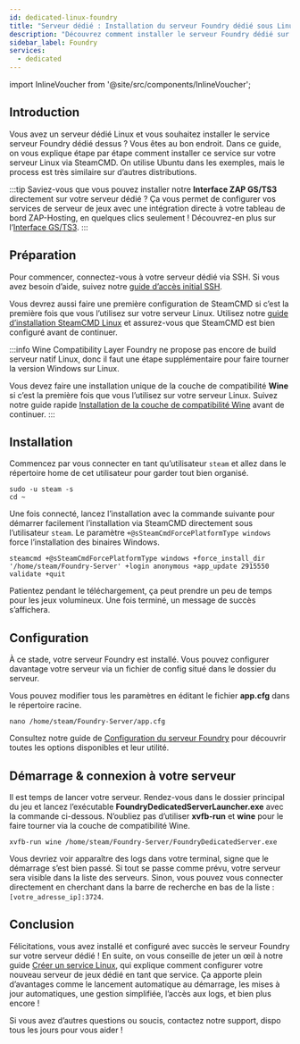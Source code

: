 ```yaml
---
id: dedicated-linux-foundry
title: "Serveur dédié : Installation du serveur Foundry dédié sous Linux"
description: "Découvrez comment installer le serveur Foundry dédié sur votre serveur Linux pour une gestion et une location de serveurs de jeux sans accroc → En savoir plus maintenant"
sidebar_label: Foundry
services:
  - dedicated
---
```


import InlineVoucher from '@site/src/components/InlineVoucher';

## Introduction
Vous avez un serveur dédié Linux et vous souhaitez installer le service serveur Foundry dédié dessus ? Vous êtes au bon endroit. Dans ce guide, on vous explique étape par étape comment installer ce service sur votre serveur Linux via SteamCMD. On utilise Ubuntu dans les exemples, mais le process est très similaire sur d’autres distributions.

:::tip
Saviez-vous que vous pouvez installer notre **Interface ZAP GS/TS3** directement sur votre serveur dédié ? Ça vous permet de configurer vos services de serveur de jeux avec une intégration directe à votre tableau de bord ZAP-Hosting, en quelques clics seulement ! Découvrez-en plus sur l’[Interface GS/TS3](dedicated-linux-gs-interface.md).
:::

<InlineVoucher />

## Préparation

Pour commencer, connectez-vous à votre serveur dédié via SSH. Si vous avez besoin d’aide, suivez notre [guide d’accès initial SSH](dedicated-linux-ssh.md).

Vous devrez aussi faire une première configuration de SteamCMD si c’est la première fois que vous l’utilisez sur votre serveur Linux. Utilisez notre [guide d’installation SteamCMD Linux](dedicated-linux-steamcmd.md) et assurez-vous que SteamCMD est bien configuré avant de continuer.

:::info Wine Compatibility Layer
Foundry ne propose pas encore de build serveur natif Linux, donc il faut une étape supplémentaire pour faire tourner la version Windows sur Linux.

Vous devez faire une installation unique de la couche de compatibilité **Wine** si c’est la première fois que vous l’utilisez sur votre serveur Linux. Suivez notre guide rapide [Installation de la couche de compatibilité Wine](dedicated-linux-wine.md) avant de continuer.
:::

## Installation

Commencez par vous connecter en tant qu’utilisateur `steam` et allez dans le répertoire home de cet utilisateur pour garder tout bien organisé.
```
sudo -u steam -s
cd ~
```

Une fois connecté, lancez l’installation avec la commande suivante pour démarrer facilement l’installation via SteamCMD directement sous l’utilisateur `steam`. Le paramètre `+@sSteamCmdForcePlatformType windows` force l’installation des binaires Windows.
```
steamcmd +@sSteamCmdForcePlatformType windows +force_install_dir '/home/steam/Foundry-Server' +login anonymous +app_update 2915550 validate +quit
```

Patientez pendant le téléchargement, ça peut prendre un peu de temps pour les jeux volumineux. Une fois terminé, un message de succès s’affichera.

## Configuration

À ce stade, votre serveur Foundry est installé. Vous pouvez configurer davantage votre serveur via un fichier de config situé dans le dossier du serveur.

Vous pouvez modifier tous les paramètres en éditant le fichier **app.cfg** dans le répertoire racine.
```
nano /home/steam/Foundry-Server/app.cfg
```

Consultez notre guide de [Configuration du serveur Foundry](foundry-configuration.md) pour découvrir toutes les options disponibles et leur utilité.

## Démarrage & connexion à votre serveur

Il est temps de lancer votre serveur. Rendez-vous dans le dossier principal du jeu et lancez l’exécutable **FoundryDedicatedServerLauncher.exe** avec la commande ci-dessous. N’oubliez pas d’utiliser **xvfb-run** et **wine** pour le faire tourner via la couche de compatibilité Wine.
```
xvfb-run wine /home/steam/Foundry-Server/FoundryDedicatedServer.exe
```

Vous devriez voir apparaître des logs dans votre terminal, signe que le démarrage s’est bien passé. Si tout se passe comme prévu, votre serveur sera visible dans la liste des serveurs. Sinon, vous pouvez vous connecter directement en cherchant dans la barre de recherche en bas de la liste : `[votre_adresse_ip]:3724`.

## Conclusion

Félicitations, vous avez installé et configuré avec succès le serveur Foundry sur votre serveur dédié ! En suite, on vous conseille de jeter un œil à notre guide [Créer un service Linux](dedicated-linux-create-gameservice.md), qui explique comment configurer votre nouveau serveur de jeux dédié en tant que service. Ça apporte plein d’avantages comme le lancement automatique au démarrage, les mises à jour automatiques, une gestion simplifiée, l’accès aux logs, et bien plus encore !

Si vous avez d’autres questions ou soucis, contactez notre support, dispo tous les jours pour vous aider !

<InlineVoucher />